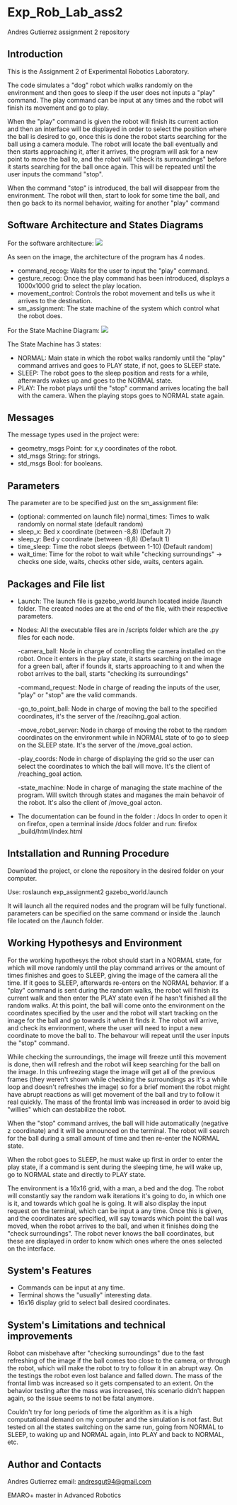 # Exp_Rob_Lab_ass2
Andres Gutierrez assignment 2 repository

Introduction
--------------

This is the Assignment 2 of Experimental Robotics Laboratory.

The code simulates a "dog" robot which walks randomly on the environment and then goes to sleep if the user does not inputs a "play" command.
The play command can be input at any times and the robot will finish its movement and go to play.

When the "play" command is given the robot will finish its current action and then an interface will be displayed in order to select the position where the ball is desired to go, once this is done the robot starts searching for the ball using a camera module. The robot will locate the ball eventually and then starts approaching it, after it arrives, the program will ask for a new point to move the ball to, and the robot will "check its surroundings" before it starts searching for the ball once again. This will be repeated until the user inputs the command "stop".

When the command "stop" is introduced, the ball will disappear from the environment. The robot will then, start to look for some time the ball, and then go back to its normal behavior, waiting for another "play" command

Software Architecture and States Diagrams
----------------------------------------

For the software architecture:
![](https://github.com/angux94/Exp_Rob_Lab_ass2/blob/master/Assignment_2_architecture.png)

As seen on the image, the architecture of the program has 4 nodes.
  - command_recog: Waits for the user to input the "play" command.
  - gesture_recog: Once the play command has been introduced, displays a 1000x1000 grid to select the play location.
  - movement_control: Controls the robot movement and tells us whe it arrives to the destination.
  - sm_assignment: The state machine of the system which control what the robot does.
  
For the State Machine Diagram:
![](https://github.com/angux94/Exp_Rob_Lab_ass2/blob/master/State_machine_ass2.png)

The State Machine has 3 states:
  - NORMAL: Main state in which the robot walks randomly until the "play" command arrives and goes to PLAY state, if not, goes to SLEEP state.
  - SLEEP: The robot goes to the sleep position and rests for a while, afterwards wakes up and goes to the NORMAL state.
  - PLAY: The robot plays until the "stop" command arrives locating the ball with the camera. When the playing stops goes to NORMAL state again.
  
Messages
----------

The message types used in the project were:
  - geometry_msgs Point: for x,y coordinates of the robot.
  - std_msgs String: for strings.
  - std_msgs Bool: for booleans.
  
Parameters
-------------

The parameter are to be specified just on the sm_assignment file:
  - (optional: commented on launch file) normal_times: Times to walk randomly on normal state (default random)
  - sleep_x: Bed x coordinate (between -8,8) (Default 7)
  - sleep_y: Bed y coordinate (between -8,8) (Default 1)
  - time_sleep: Time the robot sleeps (between 1-10) (Default random)
  - wait_time: Time for the robot to wait while "checking surroundings" -> checks one side, waits, checks other side, waits, centers again.
  
Packages and File list
------------
- Launch:
The launch file is gazebo_world.launch located inside /launch folder. The created nodes are at the end of the file, with their respective parameters.

- Nodes:
All the executable files are in /scripts folder which are the .py files for each node.

  -camera_ball: Node in charge of controlling the camera installed on the robot. Once it enters in the play state, it starts searching on the image for a green ball, after if founds it, starts approaching to it and when the robot arrives to the ball, starts "checking its surroundings"
  
  -command_request: Node in charge of reading the inputs of the user, "play" or "stop" are the valid commands.
  
  -go_to_point_ball: Node in charge of moving the ball to the specified coordinates, it's the server of the /reacihng_goal action.
  
  -move_robot_server: Node in charge of moving the robot to the random coordinates on the environment while in NORMAL state of to go to sleep on the SLEEP state. It's the server of the /move_goal action.
  
  -play_coords: Node in charge of displaying the grid so the user can select the coordinates to which the ball will move. It's the client of /reaching_goal action.
  
  -state_machine: Node in charge of managing the state machine of the program. Will switch through states and maganes the main behavoir of the robot. It's also the client of /move_goal acton.


- The documentation can be found in the folder : /docs
In order to open it on firefox, open a terminal inside /docs folder and run: firefox _build/html/index.html

Intstallation and Running Procedure
-----------------

Download the project, or clone the repository in the desired folder on your computer.

Use: roslaunch exp_assignment2 gazebo_world.launch

It will launch all the required nodes and the program will be fully functional. parameters can be specified on the same command or inside the .launch file located on the /launch folder.

Working Hypothesys and Environment
-------------

For the working hypothesys the robot should start in a NORMAL state, for which will move randomly until the play command arrives or the amount of times finishes and goes to SLEEP, giving the image of the camera all the time. If it goes to SLEEP, afterwards re-enters on the NORMAL behavior. If a "play" command is sent during the random walks, the robot will finish its current walk and then enter the PLAY state even if he hasn't finished all the random walks. At this point, the ball will come onto the environment on the coordinates specified by the user and the robot will start tracking on the image for the ball and go towards it when it finds it. The robot will arrive, and check its environment, where the user will need to input a new coordinate to move the ball to. The behavour will repeat until the user inputs the "stop" command. 

While checking the surroundings, the image will freeze until this movement is done, then will refresh and the robot will keep searching for the ball on the image. In this unfreezing stage the image will get all of the previous frames (they weren't shown while checking the surroundings as it's a while loop and doesn't refreshes the image) so for a brief moment the robot might have abrupt reactions as will get movement of the ball and try to follow it real quickly. The mass of the frontal limb was increased in order to avoid big "willies" which can destabilize the robot.

When the "stop" command arrives, the ball will hide automatically (negative z coordinate) and it will be announced on the terminal. The robot will search for the ball during a small amount of time and then re-enter the NORMAL state.

When the robot goes to SLEEP, he must wake up first in order to enter the play state, if a command is sent during the sleeping time, he will wake up, go to NORMAL state and directly to PLAY state.

The environment is a 16x16 grid, with a man, a bed and the dog. The robot will constantly say the random walk iterations it's going to do, in which one is it, and towards which goal he is going. It will also display the input request on the terminal, which can be input a any time. Once this is given, and the coordinates are specified, will say towards which point the ball was moved, when the robot arrives to the ball, and when it finishes doing the "check surroundings". The robot never knows the ball coordinates, but these are displayed in order to know which ones where the ones selected on the interface. 

System's Features
------------
  - Commands can be input at any time.
  - Terminal shows the "usually" interesting data.
  - 16x16 display grid to select ball desired coordinates.
  
System's Limitations and technical improvements
------------

Robot can misbehave after "checking surroundings" due to the fast refreshing of the image if the ball comes too close to the camera, or through the robot, which will make the robot to try to follow it in an abrupt way. On the testings the robot even lost balance and falled down. The mass of the frontal limb was increased so it gets compensated to an extent. On the behavior testing after the mass was increased, this scenario didn't happen again, so the issue seems to not be fatal anymore.

Couldn't try for long periods of time the algorithm as it is a high computational demand on my computer and the simulation is not fast. But tested on all the states switching on the same run, going from NORMAL to SLEEP, to waking up and NORMAL again, into PLAY and back to NORMAL, etc.

Author and Contacts
------
Andres Gutierrez
email: andresgut94@gmail.com

EMARO+ master in Advanced Robotics
